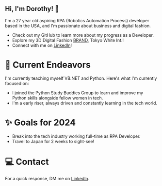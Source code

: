 ## Hi, I'm Dorothy! :wave:
I'm a 27 year old aspiring RPA (Robotics Automation Process) developer based in the USA, and I'm passionate about business and digital fashion.
- Check out my GitHub to learn more about my progress as a Developer.
- Explore my 3D Digital Fashion [BRAND](https://linktr.ee/tokyowhiteint), Tokyo White Int.! 
- Connect with me on [LinkedIn](https://www.linkedin.com/in/tokyowhite/)!

# 🔭 Current Endeavors
I'm currently teaching myself VB.NET and Python.
Here's what I'm currently focused on:
- I joined the Python Study Buddies Group to learn and improve my Python skills alongside fellow women in tech.
- I'm a early riser, always driven and constantly learning in the tech world.

# ✨ Goals for 2024
- Break into the tech industry working full-time as RPA Developer.
- Travel to Japan for 2 weeks to sight-see!

# 💻 Contact
For a quick response, DM me on [LinkedIn](https://www.linkedin.com/in/tokyowhite/).
